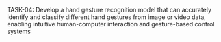 TASK-04: Develop a hand gesture recognition model that can accurately identify and classify different hand gestures from image or video data, enabling intuitive human-computer interaction and gesture-based control systems
